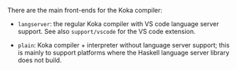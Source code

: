 There are the main front-ends for the Koka compiler:

- `langserver`: the regular Koka compiler with VS code language server support.
  See also `support/vscode` for the VS code extension.

- `plain`: Koka compiler + interpreter without language server support; this is mainly
  to support platforms where the Haskell language server library does not build.



